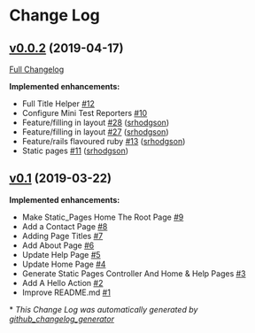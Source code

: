 # Change Log

## [v0.0.2](https://github.com/srhodgson/sample_app/tree/v0.0.2) (2019-04-17)
[Full Changelog](https://github.com/srhodgson/sample_app/compare/v0.1...v0.0.2)

**Implemented enhancements:**

- Full Title Helper [\#12](https://github.com/srhodgson/sample_app/issues/12)
- Configure Mini Test Reporters [\#10](https://github.com/srhodgson/sample_app/issues/10)
- Feature/filling in layout [\#28](https://github.com/srhodgson/sample_app/pull/28) ([srhodgson](https://github.com/srhodgson))
- Feature/filling in layout [\#27](https://github.com/srhodgson/sample_app/pull/27) ([srhodgson](https://github.com/srhodgson))
- Feature/rails flavoured ruby [\#13](https://github.com/srhodgson/sample_app/pull/13) ([srhodgson](https://github.com/srhodgson))
- Static pages [\#11](https://github.com/srhodgson/sample_app/pull/11) ([srhodgson](https://github.com/srhodgson))

## [v0.1](https://github.com/srhodgson/sample_app/tree/v0.1) (2019-03-22)
**Implemented enhancements:**

- Make Static\_Pages Home The Root Page [\#9](https://github.com/srhodgson/sample_app/issues/9)
- Add a Contact Page [\#8](https://github.com/srhodgson/sample_app/issues/8)
- Adding Page Titles [\#7](https://github.com/srhodgson/sample_app/issues/7)
- Add About Page [\#6](https://github.com/srhodgson/sample_app/issues/6)
- Update Help Page [\#5](https://github.com/srhodgson/sample_app/issues/5)
- Update Home Page  [\#4](https://github.com/srhodgson/sample_app/issues/4)
- Generate Static Pages Controller And Home & Help Pages [\#3](https://github.com/srhodgson/sample_app/issues/3)
- Add A Hello Action [\#2](https://github.com/srhodgson/sample_app/issues/2)
- Improve README.md [\#1](https://github.com/srhodgson/sample_app/issues/1)



\* *This Change Log was automatically generated by [github_changelog_generator](https://github.com/skywinder/Github-Changelog-Generator)*
